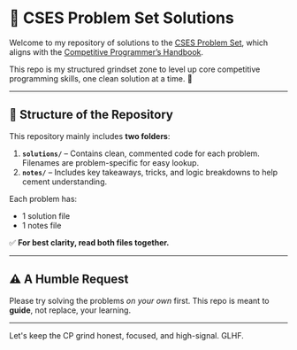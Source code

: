# 🧠 CSES Problem Set Solutions

Welcome to my repository of solutions to the [CSES Problem Set](https://cses.fi/problemset/), which aligns with the [Competitive Programmer’s Handbook](https://cses.fi/book/book.pdf).

This repo is my structured grindset zone to level up core competitive programming skills, one clean solution at a time. 🚀

---

## 📁 Structure of the Repository

This repository mainly includes **two folders**:

1. **`solutions/`** – Contains clean, commented code for each problem. Filenames are problem-specific for easy lookup.
2. **`notes/`** – Includes key takeaways, tricks, and logic breakdowns to help cement understanding.

Each problem has:
- 1 solution file
- 1 notes file

✅ **For best clarity, read both files together.**

---

## ⚠️ A Humble Request

Please try solving the problems *on your own* first. This repo is meant to **guide**, not replace, your learning.

---

Let's keep the CP grind honest, focused, and high-signal. GLHF.


